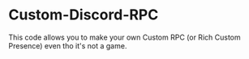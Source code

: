 # Custom-Discord-RPC
This code allows you to make your own Custom RPC (or Rich Custom Presence) even tho it's not a game.
